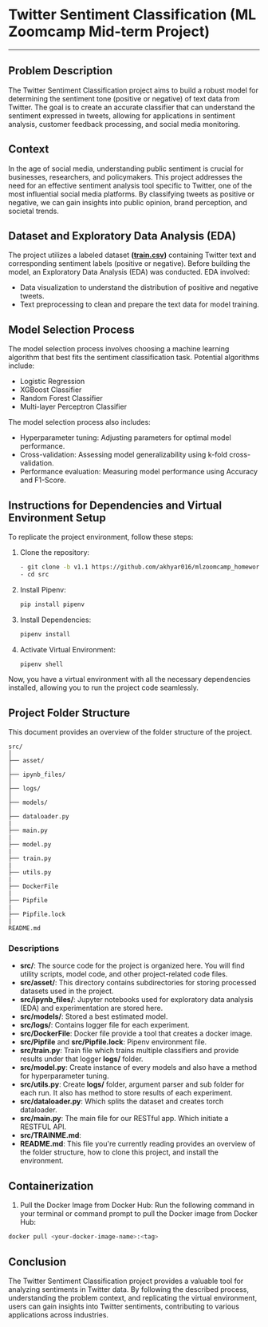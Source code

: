 # Twitter Sentiment Classification (ML Zoomcamp Mid-term Project)
---------

## Problem Description

The Twitter Sentiment Classification project aims to build a robust model for determining the sentiment tone (positive or negative) of text data from Twitter. The goal is to create an accurate classifier that can understand the sentiment expressed in tweets, allowing for applications in sentiment analysis, customer feedback processing, and social media monitoring.

## Context

In the age of social media, understanding public sentiment is crucial for businesses, researchers, and policymakers. This project addresses the need for an effective sentiment analysis tool specific to Twitter, one of the most influential social media platforms. By classifying tweets as positive or negative, we can gain insights into public opinion, brand perception, and societal trends.

## Dataset and Exploratory Data Analysis (EDA)

The project utilizes a labeled dataset **([train.csv](https://www.kaggle.com/competitions/twitter-sentiment-analysis2/data?select=train.csv))** containing Twitter text and corresponding sentiment labels (positive or negative). Before building the model, an Exploratory Data Analysis (EDA) was conducted. EDA involved:

- Data visualization to understand the distribution of positive and negative tweets.
- Text preprocessing to clean and prepare the text data for model training.

## Model Selection Process

The model selection process involves choosing a machine learning algorithm that best fits the sentiment classification task. Potential algorithms include:

- Logistic Regression
- XGBoost Classifier
- Random Forest Classifier
- Multi-layer Perceptron Classifier

The model selection process also includes:

- Hyperparameter tuning: Adjusting parameters for optimal model performance.
- Cross-validation: Assessing model generalizability using k-fold cross-validation.
- Performance evaluation: Measuring model performance using Accuracy and F1-Score.

## Instructions for Dependencies and Virtual Environment Setup

To replicate the project environment, follow these steps:

1. Clone the repository:
    ```bash
   - git clone -b v1.1 https://github.com/akhyar016/mlzoomcamp_homeworks.git
   - cd src
2. Install Pipenv:
    ```bash
    pip install pipenv
3. Install Dependencies:
    ```bash
    pipenv install
4. Activate Virtual Environment:
    ```bash
    pipenv shell
Now, you have a virtual environment with all the necessary dependencies installed, allowing you to run the project code seamlessly.

## Project Folder Structure

This document provides an overview of the folder structure of the project.
```
src/
│
├── asset/
│
├── ipynb_files/
│
├── logs/
│
├── models/
│
├── dataloader.py
|
├── main.py
|
├── model.py
|
├── train.py
|
├── utils.py
|
├── DockerFile
|
├── Pipfile
|
├── Pipfile.lock
|
README.md
```

### Descriptions

* **src/**: The source code for the project is organized here. You will find utility scripts, model code, and other project-related code files.
* **src/asset/**: This directory contains subdirectories for storing processed datasets used in the project.
* **src/ipynb_files/**: Jupyter notebooks used for exploratory data analysis (EDA) and experimentation are stored here.
* **src/models/**: Stored a best estimated model.
* **src/logs/**: Contains logger file for each experiment.
* **src/DockerFile**: Docker file provide a tool that creates a docker image. 
* **src/Pipfile** and **src/Pipfile.lock**: Pipenv environment file.
* **src/train.py**: Train file which trains multiple classifiers and provide results under that logger **logs/** folder.
* **src/model.py**: Create instance of every models and also have a method for hyperparameter tuning.
* **src/utils.py**: Create **logs/** folder, argument parser and sub folder for each run. It also has method to store results of each experiment.
* **src/dataloader.py**: Which splits the dataset and creates torch dataloader. 
* **src/main.py**: The main file for our RESTful app. Which initiate a RESTFUL API.
* **src/TRAINME.md**: 
* **README.md**: This file you're currently reading provides an overview of the folder structure, how to clone this project,  and install the environment.

## Containerization
1. Pull the Docker Image from Docker Hub: Run the following command in your terminal or command prompt to pull the Docker image from Docker Hub:
```bash
docker pull <your-docker-image-name>:<tag>
```



## Conclusion

The Twitter Sentiment Classification project provides a valuable tool for analyzing sentiments in Twitter data. By following the described process, understanding the problem context, and replicating the virtual environment, users can gain insights into Twitter sentiments, contributing to various applications across industries.